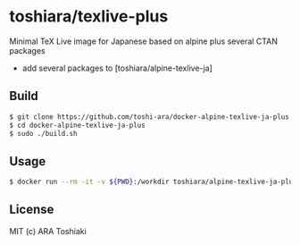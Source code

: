 # toshiara/texlive-plus

Minimal TeX Live image for Japanese based on alpine
 plus several CTAN packages

- add several packages to [toshiara/alpine-texlive-ja]

[paperist/alpine-texlive-ja]: https://hub.docker.com/r/paperist/alpine-texlive-ja

## Build

```bash
$ git clone https://github.com/toshi-ara/docker-alpine-texlive-ja-plus.git
$ cd docker-alpine-texlive-ja-plus
$ sudo ./build.sh
```

## Usage

```bash
$ docker run --rm -it -v ${PWD}:/workdir toshiara/alpine-texlive-ja-plus platex --version
```

## License

MIT (c) ARA Toshiaki

